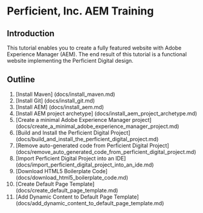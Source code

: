 # Perficient, Inc. AEM Training

## Introduction

This tutorial enables you to create a fully featured website with Adobe Experience Manager (AEM).  The end result of this tutorial is a functional website implementing the Perficient Digital design.

## Outline

1. [Install Maven] (docs/install_maven.md)
2. [Install Git] (docs/install_git.md)
3. [Install AEM] (docs/install_aem.md)
4. [Install AEM project archetype] (docs/install_aem_project_archetype.md)
5. [Create a minimal Adobe Experience Manager project]  (docs/create_a_minimal_adobe_experience_manager_project.md)
6. [Build and Install the Perficient Digital Project] (docs/build_and_install_the_perficient_digital_project.md)
7. [Remove auto-generated code from Perficient Digital Project] (docs/remove_auto_generated_code_from_perficient_digital_project.md)
8. [Import Perficient Digital Project into an IDE] (docs/import_perficient_digital_project_into_an_ide.md)
9. [Download HTML5 Boilerplate Code] (docs/download_html5_boilerplate_code.md)
10. [Create Default Page Template] (docs/create_default_page_template.md)
11. [Add Dynamic Content to Default Page Template] (docs/add_dynamic_content_to_default_page_template.md)
